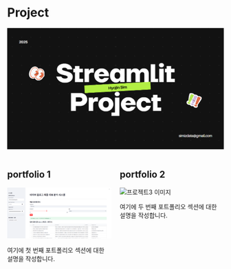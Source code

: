 # Project

![메인 프로젝트 이미지](marketing.png)

<div style="display: flex; justify-content: space-between;">
<div style="width: 48%;">

## portfolio 1

![프로젝트2 이미지](marketing2.png)

여기에 첫 번째 포트폴리오 섹션에 대한 설명을 작성합니다.

</div>
<div style="width: 48%;">

## portfolio 2

![프로젝트3 이미지](project3.png)

여기에 두 번째 포트폴리오 섹션에 대한 설명을 작성합니다.

</div>
</div>
